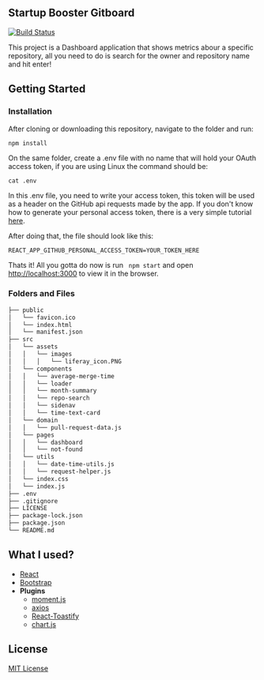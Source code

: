 ﻿## Startup Booster Gitboard

[![Build Status](https://travis-ci.org/lyef/lyef-react-component.svg)](https://travis-ci.org/lyef/lyef-react-component/)

This project is a Dashboard application that shows metrics abour a specific repository, all you need to do is search for the owner and repository name and hit enter!

## Getting Started

### Installation

After cloning or downloading this repository, navigate to the folder and run:

```
npm install
```

On the same folder, create a .env file with no name that will hold your OAuth access token, if you are using Linux the command should be:

```
cat .env
```

In this .env file, you need to write your access token, this token will be used as a header on the GitHub api requests made by the app. If you don't know how to generate your personal access token, there is a very simple tutorial [here](https://help.github.com/en/articles/creating-a-personal-access-token-for-the-command-line).

After doing that, the file should look like this:

```
REACT_APP_GITHUB_PERSONAL_ACCESS_TOKEN=YOUR_TOKEN_HERE
```

Thats it! All you gotta do now is run ``` npm start``` and open [http://localhost:3000](http://localhost:3000) to view it in the browser.

### Folders and Files

```sh
├── public
│   └── favicon.ico
│   └── index.html
│   └── manifest.json
├── src
│   └── assets
│   │   └── images
│   │   │   └── liferay_icon.PNG
│   └── components
│   │   └── average-merge-time
│   │   └── loader
│   │   └── month-summary
│   │   └── repo-search
│   │   └── sidenav
│   │   └── time-text-card
│   └── domain
│   │   └── pull-request-data.js
│   └── pages
│   │   └── dashboard
│   │   └── not-found
│   └── utils
│   │   └── date-time-utils.js
│   │   └── request-helper.js
│   └── index.css
│   └── index.js
├── .env
├── .gitignore
├── LICENSE
├── package-lock.json
├── package.json
└── README.md
```

## What I used?

- [React](https://reactjs.org/)
- [Bootstrap](https://getbootstrap.com/)
- **Plugins**
	- [moment.js](https://momentjs.com/)
	- [axios](https://github.com/axios/axios)
	- [React-Toastify](https://github.com/fkhadra/react-toastify)
	- [chart.js](https://www.chartjs.org/)

## License

[MIT License](https://github.com/Masterfoni/startup-booster-gitboard/blob/master/LICENSE)